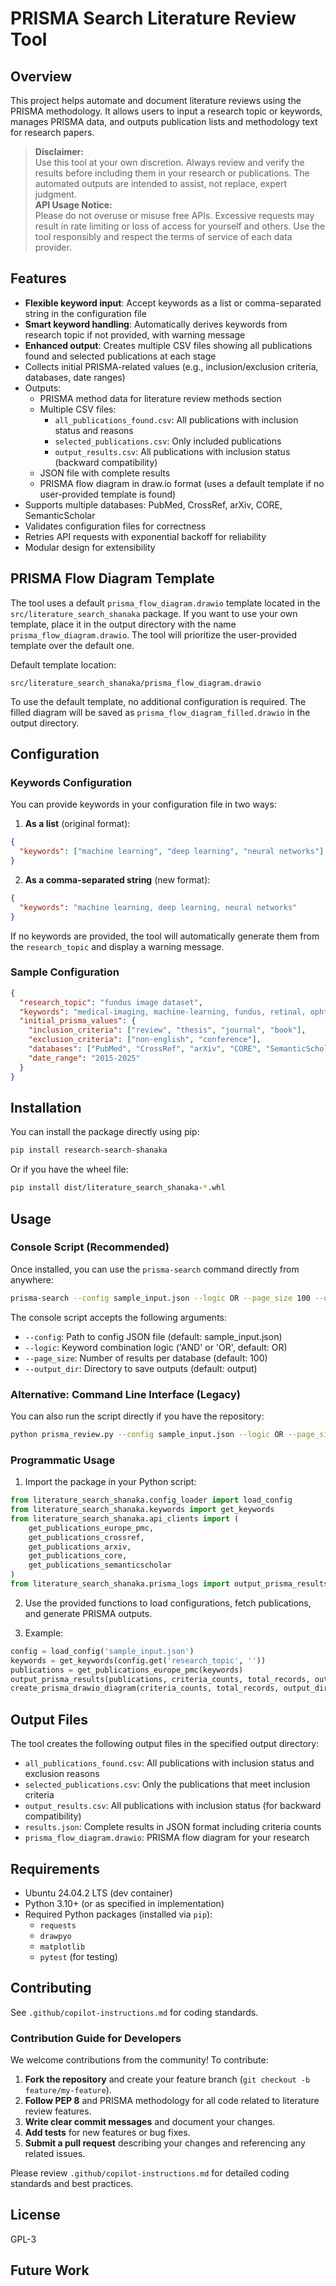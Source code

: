 # PRISMA Search Literature Review Tool

## Overview
This project helps automate and document literature reviews using the PRISMA methodology. It allows users to input a research topic or keywords, manages PRISMA data, and outputs publication lists and methodology text for research papers.

> **Disclaimer:**  
> Use this tool at your own discretion. Always review and verify the results before including them in your research or publications. The automated outputs are intended to assist, not replace, expert judgment.  
> **API Usage Notice:**  
> Please do not overuse or misuse free APIs. Excessive requests may result in rate limiting or loss of access for yourself and others. Use the tool responsibly and respect the terms of service of each data provider.

## Features
- **Flexible keyword input**: Accept keywords as a list or comma-separated string in the configuration file
- **Smart keyword handling**: Automatically derives keywords from research topic if not provided, with warning message
- **Enhanced output**: Creates multiple CSV files showing all publications found and selected publications at each stage
- Collects initial PRISMA-related values (e.g., inclusion/exclusion criteria, databases, date ranges)
- Outputs:
  - PRISMA method data for literature review methods section
  - Multiple CSV files:
    - `all_publications_found.csv`: All publications with inclusion status and reasons
    - `selected_publications.csv`: Only included publications
    - `output_results.csv`: All publications with inclusion status (backward compatibility)
  - JSON file with complete results
  - PRISMA flow diagram in draw.io format (uses a default template if no user-provided template is found)
- Supports multiple databases: PubMed, CrossRef, arXiv, CORE, SemanticScholar
- Validates configuration files for correctness
- Retries API requests with exponential backoff for reliability
- Modular design for extensibility

## PRISMA Flow Diagram Template
The tool uses a default `prisma_flow_diagram.drawio` template located in the `src/literature_search_shanaka` package. If you want to use your own template, place it in the output directory with the name `prisma_flow_diagram.drawio`. The tool will prioritize the user-provided template over the default one.

Default template location:
```
src/literature_search_shanaka/prisma_flow_diagram.drawio
```

To use the default template, no additional configuration is required. The filled diagram will be saved as `prisma_flow_diagram_filled.drawio` in the output directory.

## Configuration

### Keywords Configuration
You can provide keywords in your configuration file in two ways:

1. **As a list** (original format):
```json
{
  "keywords": ["machine learning", "deep learning", "neural networks"]
}
```

2. **As a comma-separated string** (new format):
```json
{
  "keywords": "machine learning, deep learning, neural networks"
}
```

If no keywords are provided, the tool will automatically generate them from the `research_topic` and display a warning message.

### Sample Configuration
```json
{
  "research_topic": "fundus image dataset",
  "keywords": "medical-imaging, machine-learning, fundus, retinal, ophthalmology",
  "initial_prisma_values": {
    "inclusion_criteria": ["review", "thesis", "journal", "book"],
    "exclusion_criteria": ["non-english", "conference"],
    "databases": ["PubMed", "CrossRef", "arXiv", "CORE", "SemanticScholar"],
    "date_range": "2015-2025"
  }
}
```

## Installation

You can install the package directly using pip:

```bash
pip install research-search-shanaka
```

Or if you have the wheel file:

```bash
pip install dist/literature_search_shanaka-*.whl
```

## Usage

### Console Script (Recommended)

Once installed, you can use the `prisma-search` command directly from anywhere:

```bash
prisma-search --config sample_input.json --logic OR --page_size 100 --output_dir output
```

The console script accepts the following arguments:
- `--config`: Path to config JSON file (default: sample_input.json)
- `--logic`: Keyword combination logic ('AND' or 'OR', default: OR)
- `--page_size`: Number of results per database (default: 100)
- `--output_dir`: Directory to save outputs (default: output)

### Alternative: Command Line Interface (Legacy)

You can also run the script directly if you have the repository:

```bash
python prisma_review.py --config sample_input.json --logic OR --page_size 100 --output_dir output
```

### Programmatic Usage
1. Import the package in your Python script:

```python
from literature_search_shanaka.config_loader import load_config
from literature_search_shanaka.keywords import get_keywords
from literature_search_shanaka.api_clients import (
    get_publications_europe_pmc,
    get_publications_crossref,
    get_publications_arxiv,
    get_publications_core,
    get_publications_semanticscholar
)
from literature_search_shanaka.prisma_logs import output_prisma_results, create_prisma_drawio_diagram
```

2. Use the provided functions to load configurations, fetch publications, and generate PRISMA outputs.

3. Example:

```python
config = load_config('sample_input.json')
keywords = get_keywords(config.get('research_topic', ''))
publications = get_publications_europe_pmc(keywords)
output_prisma_results(publications, criteria_counts, total_records, output_dir='output')
create_prisma_drawio_diagram(criteria_counts, total_records, output_dir='output')
```

## Output Files
The tool creates the following output files in the specified output directory:
- `all_publications_found.csv`: All publications with inclusion status and exclusion reasons
- `selected_publications.csv`: Only the publications that meet inclusion criteria
- `output_results.csv`: All publications with inclusion status (for backward compatibility)
- `results.json`: Complete results in JSON format including criteria counts
- `prisma_flow_diagram.drawio`: PRISMA flow diagram for your research

## Requirements
- Ubuntu 24.04.2 LTS (dev container)
- Python 3.10+ (or as specified in implementation)
- Required Python packages (installed via `pip`):
  - `requests`
  - `drawpyo`
  - `matplotlib`
  - `pytest` (for testing)

## Contributing

See `.github/copilot-instructions.md` for coding standards.

### Contribution Guide for Developers

We welcome contributions from the community! To contribute:

1. **Fork the repository** and create your feature branch (`git checkout -b feature/my-feature`).
2. **Follow PEP 8** and PRISMA methodology for all code related to literature review features.
3. **Write clear commit messages** and document your changes.
4. **Add tests** for new features or bug fixes.
5. **Submit a pull request** describing your changes and referencing any related issues.

Please review `.github/copilot-instructions.md` for detailed coding standards and best practices.

## License
GPL-3

## Future Work
